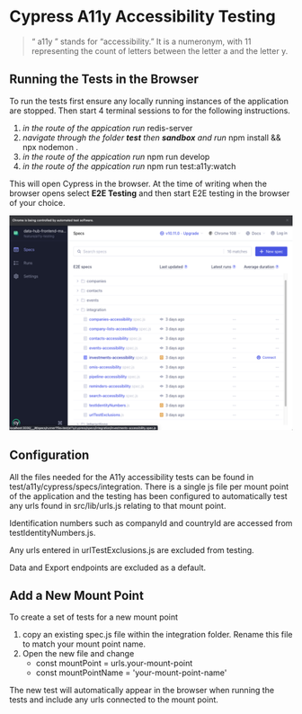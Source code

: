 # Cypress A11y Accessibility Testing

> “ a11y ” stands for “accessibility.” It is a numeronym, with 11 representing the count of letters between the letter a and the letter y.

## Running the Tests in the Browser

To run the tests first ensure any locally running instances of the application are stopped. Then start 4 terminal sessions to for the following instructions.

1. *in the route of the appication run* redis-server
2. *navigate through the folder **test** then **sandbox** and run* npm install && npx nodemon .
3. *in the route of the appication run* npm run develop
4. *in the route of the appication run* npm run test:a11y:watch

This will open Cypress in the browser. At the time of writing when the browser opens select **E2E Testing** and then start E2E testing in the browser of your choice.

![Cypress Testing Home Screen](cypress-testing-1.png)

## Configuration

All the files needed for the A11y accessibility tests can be found in test/a11y/cypress/specs/integration.
There is a single js file per mount point of the application and the testing has been configured to automatically test any urls found in src/lib/urls.js relating to that mount point.

Identification numbers such as companyId and countryId are accessed from testIdentityNumbers.js.

Any urls entered in urlTestExclusions.js are excluded from testing.

Data and Export endpoints are excluded as a default.

## Add a New Mount Point

To create a set of tests for a new mount point

1. copy an existing spec.js file within the integration folder. Rename this file to match your mount point name.
2. Open the new file and change
    - const mountPoint = urls.your-mount-point
    - const mountPointName = 'your-mount-point-name'

The new test will automatically appear in the browser when running the tests and include any urls connected to the mount point.